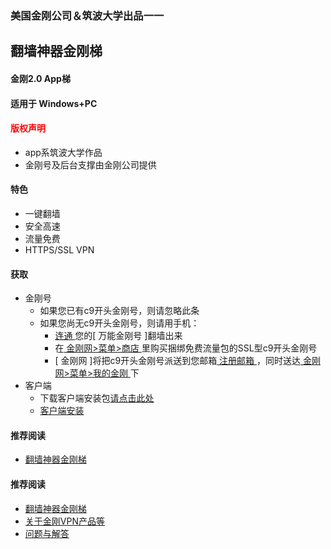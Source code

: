 ### 美国金刚公司＆筑波大学出品一一
## 翻墙神器金刚梯
#### 金刚2.0 App梯
#### 适用于 Windows+PC

#### <font color="Red">版权声明 </font>
- app系筑波大学作品
- 金刚号及后台支撑由金刚公司提供

#### 特色
- 一键翻墙
- 安全高速  
- 流量免费
- HTTPS/SSL VPN

#### 获取

- 金刚号
  - 如果您已有c9开头金刚号，则请忽略此条<br>
  - 如果您尚无c9开头金刚号，则请用手机：
    - [ 连通 ]()您的[ 万能金刚号 ]翻墙出来
    - 在[ 金刚网>菜单>商店 ](https://www.atozitpro.net/zh/shop/) 里购买捆绑免费流量包的SSL型c9开头金刚号
    - [ 金刚网 ]将把c9开头金刚号派送到您邮箱[ 注册邮箱 ]()，同时送达[ 金刚网>菜单>我的金刚 ](https://www.atozitpro.net/zh/my-account)下
- 客户端
  - 下载客户端安装包[请点击此处](https://github.com/SoftEtherVPN/SoftEtherVPN_Stable/releases/download/v4.28-9669-beta/softether-vpnclient-v4.28-9669-beta-2018.09.11-windows-x86_x64-intel.exe) 
  - [ 客户端安装 ](https://a2zitpro.github.io/web/kkvpn2.0_installationnotes_win)

  




#### 推荐阅读
- [翻墙神器金刚梯](https://a2zitpro.github.io/web/dlb)

#### 推荐阅读
- [翻墙神器金刚梯](https://a2zitpro.github.io/web/dlb)
- [关于金刚VPN产品等](https://a2zitpro.github.io/web/列表-关于金刚VPN产品等)
- [问题与解答](https://a2zitpro.github.io/web/列表-问题与解答)
